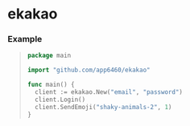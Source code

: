 # ekakao

### Example
> ```go
> package main
> 
> import "github.com/app6460/ekakao"
> 
> func main() {
>   client := ekakao.New("email", "password")
>   client.Login()
>   client.SendEmoji("shaky-animals-2", 1)
> }
> ```
